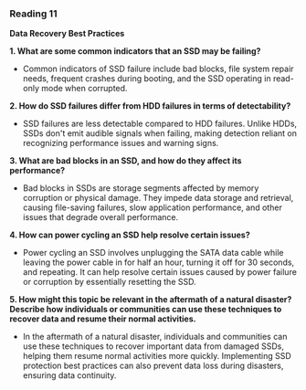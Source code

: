 ### Reading 11

**Data Recovery Best Practices**

**1. What are some common indicators that an SSD may be failing?**
   - Common indicators of SSD failure include bad blocks, file system repair needs, frequent crashes during booting, and the SSD operating in read-only mode when corrupted.

**2. How do SSD failures differ from HDD failures in terms of detectability?**
   - SSD failures are less detectable compared to HDD failures. Unlike HDDs, SSDs don't emit audible signals when failing, making detection reliant on recognizing performance issues and warning signs.

**3. What are bad blocks in an SSD, and how do they affect its performance?**
   - Bad blocks in SSDs are storage segments affected by memory corruption or physical damage. They impede data storage and retrieval, causing file-saving failures, slow application performance, and other issues that degrade overall performance.

**4. How can power cycling an SSD help resolve certain issues?**
   - Power cycling an SSD involves unplugging the SATA data cable while leaving the power cable in for half an hour, turning it off for 30 seconds, and repeating. It can help resolve certain issues caused by power failure or corruption by essentially resetting the SSD.

**5. How might this topic be relevant in the aftermath of a natural disaster? Describe how individuals or communities can use these techniques to recover data and resume their normal activities.**
   - In the aftermath of a natural disaster, individuals and communities can use these techniques to recover important data from damaged SSDs, helping them resume normal activities more quickly. Implementing SSD protection best practices can also prevent data loss during disasters, ensuring data continuity.
